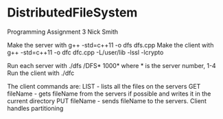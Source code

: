 # DistributedFileSystem
Programming Assignment 3
Nick Smith

Make the server with g++ -std=c++11 -o dfs dfs.cpp
Make the client with g++ -std=c++11 -o dfc dfc.cpp -L/user/lib -lssl -lcrypto

Run each server with ./dfs /DFS* 1000* where * is the server number, 1-4
Run the client with ./dfc

The client commands are:
LIST - lists all the files on the servers
GET fileName - gets fileName from the servers if possible and writes it in the current directory
PUT fileName - sends fileName to the servers. Client handles partitioning
